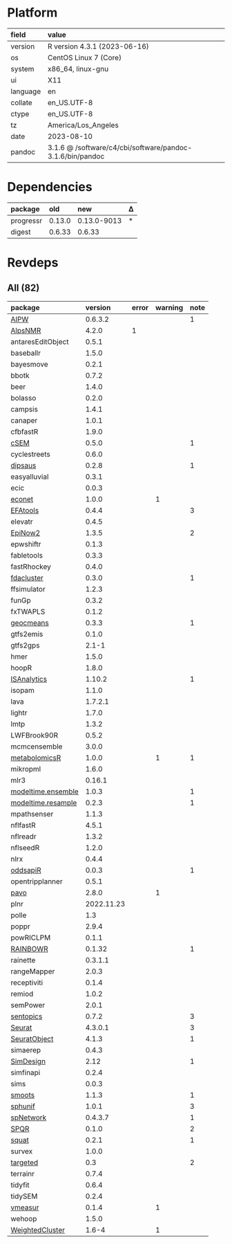 # Platform

|field    |value                                                     |
|:--------|:---------------------------------------------------------|
|version  |R version 4.3.1 (2023-06-16)                              |
|os       |CentOS Linux 7 (Core)                                     |
|system   |x86_64, linux-gnu                                         |
|ui       |X11                                                       |
|language |en                                                        |
|collate  |en_US.UTF-8                                               |
|ctype    |en_US.UTF-8                                               |
|tz       |America/Los_Angeles                                       |
|date     |2023-08-10                                                |
|pandoc   |3.1.6 @ /software/c4/cbi/software/pandoc-3.1.6/bin/pandoc |

# Dependencies

|package   |old    |new         |Δ  |
|:---------|:------|:-----------|:--|
|progressr |0.13.0 |0.13.0-9013 |*  |
|digest    |0.6.33 |0.6.33      |   |

# Revdeps

## All (82)

|package            |version    |error |warning |note |
|:------------------|:----------|:-----|:-------|:----|
|[AIPW](problems.md#aipw)|0.6.3.2    |      |        |1    |
|[AlpsNMR](problems.md#alpsnmr)|4.2.0      |1     |        |     |
|antaresEditObject  |0.5.1      |      |        |     |
|baseballr          |1.5.0      |      |        |     |
|bayesmove          |0.2.1      |      |        |     |
|bbotk              |0.7.2      |      |        |     |
|beer               |1.4.0      |      |        |     |
|bolasso            |0.2.0      |      |        |     |
|campsis            |1.4.1      |      |        |     |
|canaper            |1.0.1      |      |        |     |
|cfbfastR           |1.9.0      |      |        |     |
|[cSEM](problems.md#csem)|0.5.0      |      |        |1    |
|cyclestreets       |0.6.0      |      |        |     |
|[dipsaus](problems.md#dipsaus)|0.2.8      |      |        |1    |
|easyalluvial       |0.3.1      |      |        |     |
|ecic               |0.0.3      |      |        |     |
|[econet](problems.md#econet)|1.0.0      |      |1       |     |
|[EFAtools](problems.md#efatools)|0.4.4      |      |        |3    |
|elevatr            |0.4.5      |      |        |     |
|[EpiNow2](problems.md#epinow2)|1.3.5      |      |        |2    |
|epwshiftr          |0.1.3      |      |        |     |
|fabletools         |0.3.3      |      |        |     |
|fastRhockey        |0.4.0      |      |        |     |
|[fdacluster](problems.md#fdacluster)|0.3.0      |      |        |1    |
|ffsimulator        |1.2.3      |      |        |     |
|funGp              |0.3.2      |      |        |     |
|fxTWAPLS           |0.1.2      |      |        |     |
|[geocmeans](problems.md#geocmeans)|0.3.3      |      |        |1    |
|gtfs2emis          |0.1.0      |      |        |     |
|gtfs2gps           |2.1-1      |      |        |     |
|hmer               |1.5.0      |      |        |     |
|hoopR              |1.8.0      |      |        |     |
|[ISAnalytics](problems.md#isanalytics)|1.10.2     |      |        |1    |
|isopam             |1.1.0      |      |        |     |
|lava               |1.7.2.1    |      |        |     |
|lightr             |1.7.0      |      |        |     |
|lmtp               |1.3.2      |      |        |     |
|LWFBrook90R        |0.5.2      |      |        |     |
|mcmcensemble       |3.0.0      |      |        |     |
|[metabolomicsR](problems.md#metabolomicsr)|1.0.0      |      |1       |1    |
|mikropml           |1.6.0      |      |        |     |
|mlr3               |0.16.1     |      |        |     |
|[modeltime.ensemble](problems.md#modeltimeensemble)|1.0.3      |      |        |1    |
|[modeltime.resample](problems.md#modeltimeresample)|0.2.3      |      |        |1    |
|mpathsenser        |1.1.3      |      |        |     |
|nflfastR           |4.5.1      |      |        |     |
|nflreadr           |1.3.2      |      |        |     |
|nflseedR           |1.2.0      |      |        |     |
|nlrx               |0.4.4      |      |        |     |
|[oddsapiR](problems.md#oddsapir)|0.0.3      |      |        |1    |
|opentripplanner    |0.5.1      |      |        |     |
|[pavo](problems.md#pavo)|2.8.0      |      |1       |     |
|plnr               |2022.11.23 |      |        |     |
|polle              |1.3        |      |        |     |
|poppr              |2.9.4      |      |        |     |
|powRICLPM          |0.1.1      |      |        |     |
|[RAINBOWR](problems.md#rainbowr)|0.1.32     |      |        |1    |
|rainette           |0.3.1.1    |      |        |     |
|rangeMapper        |2.0.3      |      |        |     |
|receptiviti        |0.1.4      |      |        |     |
|remiod             |1.0.2      |      |        |     |
|semPower           |2.0.1      |      |        |     |
|[sentopics](problems.md#sentopics)|0.7.2      |      |        |3    |
|[Seurat](problems.md#seurat)|4.3.0.1    |      |        |3    |
|[SeuratObject](problems.md#seuratobject)|4.1.3      |      |        |1    |
|simaerep           |0.4.3      |      |        |     |
|[SimDesign](problems.md#simdesign)|2.12       |      |        |1    |
|simfinapi          |0.2.4      |      |        |     |
|sims               |0.0.3      |      |        |     |
|[smoots](problems.md#smoots)|1.1.3      |      |        |1    |
|[sphunif](problems.md#sphunif)|1.0.1      |      |        |3    |
|[spNetwork](problems.md#spnetwork)|0.4.3.7    |      |        |1    |
|[SPQR](problems.md#spqr)|0.1.0      |      |        |2    |
|[squat](problems.md#squat)|0.2.1      |      |        |1    |
|survex             |1.0.0      |      |        |     |
|[targeted](problems.md#targeted)|0.3        |      |        |2    |
|terrainr           |0.7.4      |      |        |     |
|tidyfit            |0.6.4      |      |        |     |
|tidySEM            |0.2.4      |      |        |     |
|[vmeasur](problems.md#vmeasur)|0.1.4      |      |1       |     |
|wehoop             |1.5.0      |      |        |     |
|[WeightedCluster](problems.md#weightedcluster)|1.6-4      |      |1       |     |

